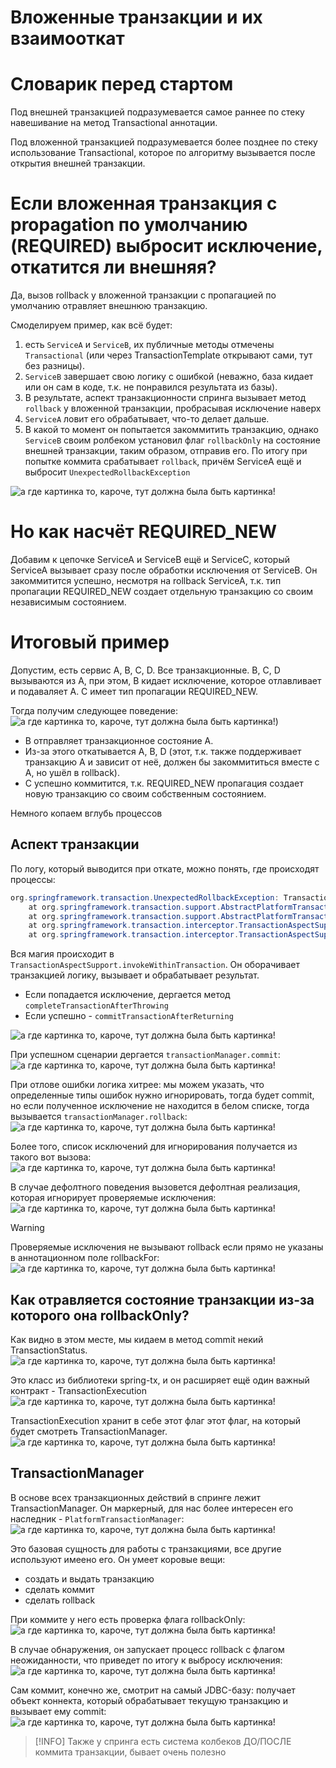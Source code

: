 # Вложенные транзакции и их взаимооткат

# Словарик перед стартом

Под внешней транзакцией подразумевается самое раннее по стеку навешивание на метод Transactional аннотации.

Под вложенной транзакцией подразумевается более позднее по стеку использование Transactional, которое по алгоритму вызывается после открытия внешней транзакции.
# Если вложенная транзакция с propagation по умолчанию (REQUIRED) выбросит исключение, откатится ли внешняя?

Да, вызов rollback у вложенной транзакции с пропагацией по умолчанию отравляет внешнюю транзакцию.

Смоделируем пример, как всё будет:
1. есть `ServiceA` и `ServiceB`, их публичные методы отмечены `Transactional` (или через TransactionTemplate открывают сами, тут без разницы).
2. `ServiceB` завершает свою логику с ошибкой (неважно, база кидает или он сам в коде, т.к. не понравился результата из базы).
3. В результате, аспект транзакционности спринга вызывает метод `rollback` у вложенной транзакции, пробрасывая исключение наверх
4. `ServiceA` ловит его обрабатывает, что-то делает дальше.
5. В какой то момент он попытается закоммитить транзакцию, однако `ServiceB` своим ролбеком установил флаг `rollbackOnly` на состояние внешней транзакции, таким образом, отправив его. По итогу при попытке коммита срабатывает `rollback`, причём ServiceA ещё и выбросит `UnexpectedRollbackException`

![а где картинка то, кароче, тут должна была быть картинка!](imgs/20241115231534.png)
# Но как насчёт REQUIRED_NEW
Добавим к цепочке ServiceA и ServiceB ещё и ServiceC, который ServiceA вызывает сразу после обработки исключения от ServiceB. Он закоммитится успешно, несмотря на rollback ServiceA, т.к. тип пропагации REQUIRED_NEW создает отдельную транзакцию со своим независимым состоянием.
# Итоговый пример

Допустим, есть сервис A, B, C, D. Все транзакционные. B, C, D вызываются из A, при этом, B кидает исключение, которое отлавливает и подаваляет А. C имеет тип пропагации REQUIRED_NEW.

Тогда получим следующее поведение:
![а где картинка то, кароче, тут должна была быть картинка!](imgs/20241115232414.png))
- B отправляет транзакционное состояние А.
- Из-за этого откатывается A, B, D (этот, т.к. также поддерживает транзакцию A и зависит от неё, должен бы закоммититься вместе с A, но ушёл в rollback).
- C успешно коммитится, т.к. REQUIRED_NEW пропагация создает новую транзакцию со своим собственным состоянием.

Немного копаем вглубь процессов

## Аспект транзакции

По логу, который выводится при откате, можно понять, где происходят процессы:
```java
org.springframework.transaction.UnexpectedRollbackException: Transaction rolled back because it has been marked as rollback-only
	at org.springframework.transaction.support.AbstractPlatformTransactionManager.processRollback(AbstractPlatformTransactionManager.java:938) ~[spring-tx-6.1.14.jar:6.1.14]
	at org.springframework.transaction.support.AbstractPlatformTransactionManager.commit(AbstractPlatformTransactionManager.java:754) ~[spring-tx-6.1.14.jar:6.1.14]
	at org.springframework.transaction.interceptor.TransactionAspectSupport.commitTransactionAfterReturning(TransactionAspectSupport.java:663) ~[spring-tx-6.1.14.jar:6.1.14]
	at org.springframework.transaction.interceptor.TransactionAspectSupport.invokeWithinTransaction(TransactionAspectSupport.java:413) ~[spring-tx-6.1.14.jar:6.1.14]
```

Вся магия происходит в `TransactionAspectSupport.invokeWithinTransaction`. Он оборачивает транзакцией логику, вызывает и обрабатывает результат.
- Если попадается исключение, дергается метод `completeTransactionAfterThrowing`
- Если успешно - `commitTransactionAfterReturning`

![а где картинка то, кароче, тут должна была быть картинка!](imgs/20241115233151.png)

При успешном сценарии дергается `transactionManager.commit`:
![а где картинка то, кароче, тут должна была быть картинка!](imgs/20241115233319.png)

При отлове ошибки логика хитрее: мы можем указать, что определенные типы ошибок нужно игнорировать, тогда будет commit, но если полученное исключение не находится в белом списке, тогда вызывается `transactionManager.rollback`:
![а где картинка то, кароче, тут должна была быть картинка!](imgs/20241115233437.png)

Более того, список исключений для игнорирования получается из такого вот вызова:
![а где картинка то, кароче, тут должна была быть картинка!](imgs/20241115233525.png)

В случае дефолтного поведения вызовется дефолтная реализация, которая игнорирует проверяемые исключения:
![а где картинка то, кароче, тут должна была быть картинка!](imgs/20241115233603.png)

>[!WARNING]
>Проверяемые исключения не вызывают rollback если прямо не указаны в аннотационном поле rollbackFor:
>![а где картинка то, кароче, тут должна была быть картинка!](imgs/20241115233650.png)

## Как отравляется состояние транзакции из-за которого она rollbackOnly?

Как видно в этом месте, мы кидаем в метод commit некий TransactionStatus.
![а где картинка то, кароче, тут должна была быть картинка!](imgs/20241115233319.png)

Это класс из библиотеки spring-tx, и он расширяет ещё один важный контракт - TransactionExecution
![а где картинка то, кароче, тут должна была быть картинка!](imgs/20241115234053.png)

TransactionExecution хранит в себе этот флаг этот флаг, на который будет смотреть TransactionManager.
![а где картинка то, кароче, тут должна была быть картинка!](imgs/20241115233917.png)

## TransactionManager

В основе всех транзакционных действий в спринге лежит TransactionManager.
Он маркерный, для нас более интересен его наследник - `PlatformTransactionManager`:
![а где картинка то, кароче, тут должна была быть картинка!](imgs/20241115234407.png)

Это базовая сущность для работы с транзакциями, все другие используют имеено его. Он умеет коровые вещи:
- создать и выдать транзакцию
- сделать коммит
- сделать rollback

При коммите у него есть проверка флага rollbackOnly:
![а где картинка то, кароче, тут должна была быть картинка!](imgs/20241115234629.png)

В случае обнаружения, он запускает процесс rollback с флагом неожиданности, что приведет по итогу к выбросу исключения:
![а где картинка то, кароче, тут должна была быть картинка!](imgs/20241115234719.png)

Сам коммит, конечно же, смотрит на самый JDBC-базу: получает объект коннекта, который обрабатывает текущую транзакцию и вызывает ему commit:
![а где картинка то, кароче, тут должна была быть картинка!](imgs/20241115234958.png)

>[!INFO]
>Также у спринга есть система колбеков ДО/ПОСЛЕ коммита транзакции, бывает очень полезно
